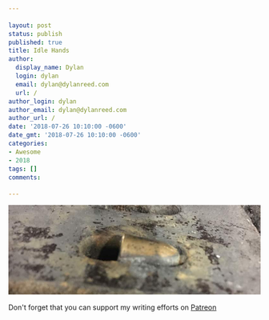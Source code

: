 ```yaml
---

layout: post
status: publish
published: true
title: Idle Hands
author:
  display_name: Dylan
  login: dylan
  email: dylan@dylanreed.com
  url: /
author_login: dylan
author_email: dylan@dylanreed.com
author_url: /
date: '2018-07-26 10:10:00 -0600'
date_gmt: '2018-07-26 10:10:00 -0600'
categories:
- Awesome
- 2018
tags: []
comments:

---
```

![Idle Hands - A bullet in a drainage grate near IKEA](https://raw.githubusercontent.com/dylanreed/dylan.blog/gh-pages/images/weekly-blog/Idle-Hands.jpg)



Don't forget that you can support my writing efforts on [Patreon](https://www.patreon.com/dylanreed)